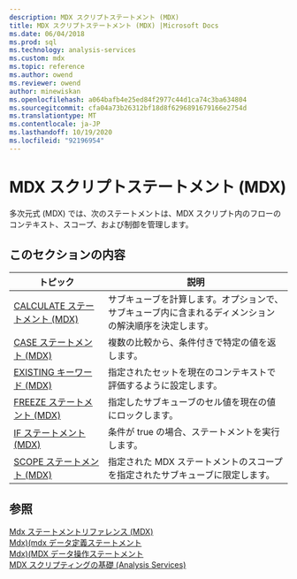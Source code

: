 ```yaml
---
description: MDX スクリプトステートメント (MDX)
title: MDX スクリプトステートメント (MDX) |Microsoft Docs
ms.date: 06/04/2018
ms.prod: sql
ms.technology: analysis-services
ms.custom: mdx
ms.topic: reference
ms.author: owend
ms.reviewer: owend
author: minewiskan
ms.openlocfilehash: a064bafb4e25ed84f2977c44d1ca74c3ba634804
ms.sourcegitcommit: cfa04a73b26312bf18d8f6296891679166e2754d
ms.translationtype: MT
ms.contentlocale: ja-JP
ms.lasthandoff: 10/19/2020
ms.locfileid: "92196954"
---
```

# <a name="mdx-scripting-statements-mdx"></a>MDX スクリプトステートメント (MDX)


  多次元式 (MDX) では、次のステートメントは、MDX スクリプト内のフローのコンテキスト、スコープ、および制御を管理します。  
  
## <a name="in-this-section"></a>このセクションの内容  
  
|トピック|説明|  
|-----------|-----------------|  
|[CALCULATE ステートメント (MDX)](../mdx/mdx-scripting-calculate.md)|サブキューブを計算します。オプションで、サブキューブ内に含まれるディメンションの解決順序を決定します。|  
|[CASE ステートメント (MDX)](../mdx/case-statement-mdx.md)|複数の比較から、条件付きで特定の値を返します。|  
|[EXISTING キーワード (MDX)](/analysis-services/multidimensional-models/mdx/mdx-query-existing-keyword)|指定されたセットを現在のコンテキストで評価するように設定します。|  
|[FREEZE ステートメント (MDX)](../mdx/mdx-scripting-freeze.md)|指定したサブキューブのセル値を現在の値にロックします。|  
|[IF ステートメント (MDX)](../mdx/mdx-scripting-if.md)|条件が true の場合、ステートメントを実行します。|  
|[SCOPE ステートメント (MDX)](../mdx/mdx-scripting-scope.md)|指定された MDX ステートメントのスコープを指定されたサブキューブに限定します。|  
  
## <a name="see-also"></a>参照  
 [Mdx ステートメントリファレンス &#40;MDX&#41;](../mdx/mdx-statement-reference-mdx.md)   
 [Mdx&#41;&#40;mdx データ定義ステートメント ](../mdx/mdx-data-definition-statements-mdx.md)   
 [Mdx&#41;&#40;MDX データ操作ステートメント ](../mdx/mdx-data-manipulation-statements-mdx.md)   
 [MDX スクリプティングの基礎 &#40;Analysis Services&#41;](/analysis-services/multidimensional-models/mdx/mdx-scripting-fundamentals-analysis-services)  
  
